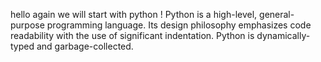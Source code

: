 hello again we will start with python !
Python is a high-level, general-purpose programming language. Its design philosophy emphasizes code readability with the use of significant indentation. Python is dynamically-typed and garbage-collected.
